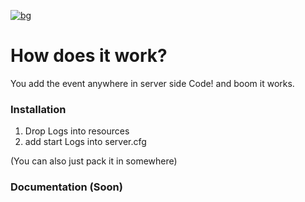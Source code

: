 [![bg][banner]][website]

[banner]: https://cdn.discordapp.com/attachments/800195998235623425/893319498013233192/fivemlogs.png
[website]: https://tronix.website


# How does it work?
You add the event anywhere in server side Code! and boom it works.

### Installation
1. Drop Logs into resources 
2. add start Logs into server.cfg

(You can also just pack it in somewhere)


### Documentation (Soon)
